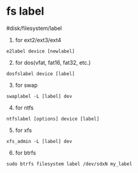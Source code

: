 # fs label
#disk/filesystem/label
1. for ext2/ext3/ext4
```shell
e2label device [newlabel]
```
2. for dos(vfat, fat16, fat32, etc.)
```shell
dosfslabel device [label]
```
3. for swap
```shell
swaplabel -L [label] dev
```
4. for ntfs
```shell
ntfslabel [options] device [label]
```
5. for xfs
```shell
xfs_admin -L [label] dev
```
6. for btrfs
```shell
sudo btrfs filesystem label /dev/sdxN my_label
```
